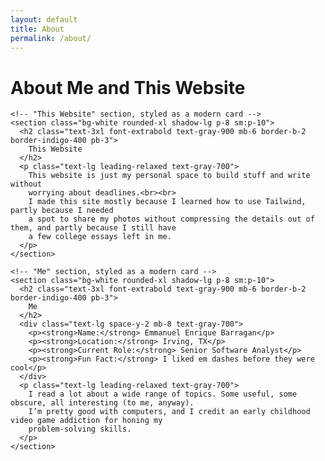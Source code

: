 ```yaml
---
layout: default
title: About
permalink: /about/
---
```


<div class="min-h-screen flex flex-col items-center mx-auto mt-6 px-4">
  <div class="max-w-3xl w-full space-y-8">
    <!-- Top-level heading for screen readers -->
    <h1 class="sr-only">
      About Me and This Website
    </h1>

    <!-- "This Website" section, styled as a modern card -->
    <section class="bg-white rounded-xl shadow-lg p-8 sm:p-10">
      <h2 class="text-3xl font-extrabold text-gray-900 mb-6 border-b-2 border-indigo-400 pb-3">
        This Website
      </h2>
      <p class="text-lg leading-relaxed text-gray-700">
        This website is just my personal space to build stuff and write without
        worrying about deadlines.<br><br>
        I made this site mostly because I learned how to use Tailwind, partly because I needed
        a spot to share my photos without compressing the details out of them, and partly because I still have
        a few college essays left in me.
      </p>
    </section>

    <!-- "Me" section, styled as a modern card -->
    <section class="bg-white rounded-xl shadow-lg p-8 sm:p-10">
      <h2 class="text-3xl font-extrabold text-gray-900 mb-6 border-b-2 border-indigo-400 pb-3">
        Me
      </h2>
      <div class="text-lg space-y-2 mb-8 text-gray-700">
        <p><strong>Name:</strong> Emmanuel Enrique Barragan</p>
        <p><strong>Location:</strong> Irving, TX</p>
        <p><strong>Current Role:</strong> Senior Software Analyst</p>
        <p><strong>Fun Fact:</strong> I liked em dashes before they were cool</p>
      </div>
      <p class="text-lg leading-relaxed text-gray-700">
        I read a lot about a wide range of topics. Some useful, some obscure, all interesting (to me, anyway).
        I’m pretty good with computers, and I credit an early childhood video game addiction for honing my
        problem-solving skills.
      </p>
    </section>
  </div>
</div>